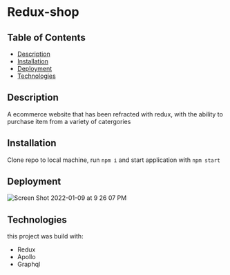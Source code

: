 # Redux-shop

 ## Table of Contents

* [Description](#description)
* [Installation](#installation)
* [Deployment](#deployment)
* [Technologies](#technologies)


## Description
A ecommerce website that has been refracted with redux, with the ability to purchase item from a variety of catergories

## Installation
Clone repo to local machine, run `npm i` and start application with `npm start`

## Deployment
![Screen Shot 2022-01-09 at 9 26 07 PM](https://user-images.githubusercontent.com/74579301/148718370-b8dfc431-7516-47e8-8291-b4195d726c5b.png)

## Technologies 
this project was build with: 
- Redux
- Apollo
- Graphql